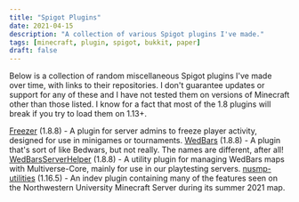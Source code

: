```yaml
---
title: "Spigot Plugins"
date: 2021-04-15
description: "A collection of various Spigot plugins I've made."
tags: [minecraft, plugin, spigot, bukkit, paper]
draft: false
---
```

Below is a collection of random miscellaneous Spigot plugins I've made over time, with links to their repositories. I don't guarantee updates or support for any of these and I have not tested them on versions of Minecraft other than those listed. I know for a fact that most  of the 1.8 plugins will break if you try to load them on 1.13+.

[Freezer](https://github.com/jackburkhardt/Freezer) (1.8.8) - A plugin for server admins to freeze player activity, designed for use in minigames or tournaments.
[WedBars](https://github.com/dilanx/WedBars) (1.8.8) - A plugin that's sort of like Bedwars, but not really. The names are different, after all!
[WedBarsServerHelper](https://github.com/jackburkhardt/WedBarsServerHelper) (1.8.8) - A utility plugin for managing WedBars maps with Multiverse-Core, mainly for use in our playtesting servers.
[nusmp-utilities](https://github.com/jackburkhardt/nusmp-utilities) (1.16.5) - An indev plugin containing many of the features seen on the Northwestern University Minecraft Server during its summer 2021 map.
